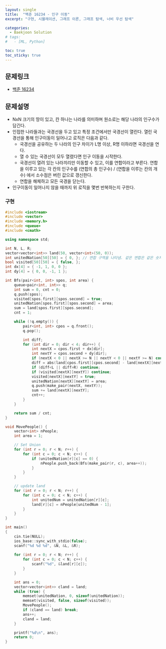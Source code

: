 ```yaml
---
layout: single
title:  "백준 16234 - 인구 이동"
excerpt: "구현, 시뮬레이션, 그래프 이론, 그래프 탐색, 너비 우선 탐색"

categories:
  - Baekjoon Solution
# tags:
#   - [ML, Python]

toc: true
toc_sticky: true
---
```


## 문제링크
- [백준 16234](https://www.acmicpc.net/problem/16234)

## 문제설명
- NxN 크기의 땅이 있고, 칸 하나는 나라를 의미하며 원소로는 해당 나라의 인구수가 담긴다.
- 인접한 나라들과는 국경선을 두고 있고 특정 조건에서만 국경선이 열린다. 열린 국경선을 통해 인구이동이 일어나고 로직은 다음과 같다.
    - 국경선을 공유하는 두 나라의 인구 차이가 L명 이상, R명 이하라면 국경선을 연다.
    - 열 수 있는 국경선이 모두 열렸다면 인구 이동을 시작한다.
    - 국경선이 열려 있는 나라끼리만 이동할 수 있고, 이를 연합이라고 부른다. 연합을 이루고 있는 각 칸의 인구수를 (연합의 총 인구수) / (연합을 이루는 칸의 개수) 에서 소수점은 버린 값으로 갱신한다. 
    - 연합을 해체하고 모든 국경을 닫는다.
- 인구이동이 일어나지 않을 때까지 위 로직을 몇번 반복하는지 구한다.

### 구현
```c++
#include <iostream>
#include <vector>
#include <memory.h>
#include <queue>
#include <cmath>

using namespace std;

int N, L, R;
vector<vector<int>> land(50, vector<int>(50, 0));
int unitedNation[50][50] = { 0, }; // 연합 구역을 나타냄. 같은 연합은 같은 숫자
bool visited[50][50] = { false, };
int dx[4] = { -1, 1, 0, 0 };
int dy[4] = { 0, 0, -1, 1 };

int Bfs(pair<int, int> spos, int area) {
	queue<pair<int, int>> q;
	int sum = 0, cnt = 0;
	q.push(spos);
	visited[spos.first][spos.second] = true;
	unitedNation[spos.first][spos.second] = area;
	sum = land[spos.first][spos.second];
	cnt = 1;

	while (!q.empty()) {
		pair<int, int> cpos = q.front();
		q.pop();

		int diff;
		for (int dir = 0; dir < 4; dir++) {
			int nextX = cpos.first + dx[dir];
			int nextY = cpos.second + dy[dir];
			if (nextX < 0 || nextX >= N || nextY < 0 || nextY >= N) continue;
			diff = abs(land[cpos.first][cpos.second] - land[nextX][nextY]);
			if (diff<L || diff>R) continue;
			if (visited[nextX][nextY]) continue;
			visited[nextX][nextY] = true;
			unitedNation[nextX][nextY] = area;
			q.push(make_pair(nextX, nextY));
			sum += land[nextX][nextY];
			cnt++;
		}
	}

	return sum / cnt;
}

void MovePeople() {
	vector<int> nPeople;
	int area = 1;

	// Set Union
	for (int r = 0; r < N; r++) {
		for (int c = 0; c < N; c++) {
			if (unitedNation[r][c] == 0) {
				nPeople.push_back(Bfs(make_pair(r, c), area++));
			}
		}
	}

	// update land
	for (int r = 0; r < N; r++) {
		for (int c = 0; c < N; c++) {
			int unitedNum = unitedNation[r][c];
			land[r][c] = nPeople[unitedNum - 1];
		}
	}
}

int main()
{
	cin.tie(NULL);
	ios_base::sync_with_stdio(false);
	scanf("%d %d %d", &N, &L, &R);
	
	for (int r = 0; r < N; r++) {
		for (int c = 0; c < N; c++) {
			scanf("%d", &land[r][c]);
		}
	}

	int ans = 0;
	vector<vector<int>> cland = land;
	while (true) {
		memset(unitedNation, 0, sizeof(unitedNation));
		memset(visited, false, sizeof(visited));
		MovePeople();
		if (cland == land) break;
		ans++;
		cland = land;
	}

	printf("%d\n", ans);
	return 0;
}
```
